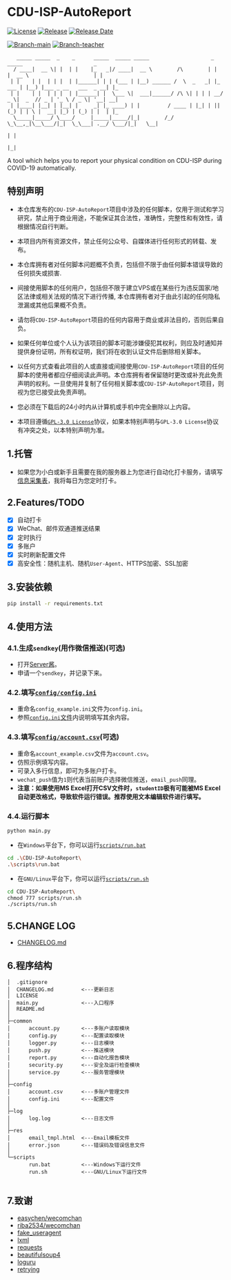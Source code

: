 # CDU-ISP-AutoReport

[![License](https://img.shields.io/github/license/BenjiaH/CDU-ISP-AutoReport.svg)](https://github.com/BenjiaH/CDU-ISP-AutoReport/blob/master/LICENSE)
[![Release](https://img.shields.io/github/release/BenjiaH/CDU-ISP-AutoReport.svg)](https://github.com/BenjiaH/CDU-ISP-AutoReport/releases/latest)
[![Release Date](https://img.shields.io/github/release-date/BenjiaH/CDU-ISP-AutoReport.svg)](https://github.com/BenjiaH/CDU-ISP-AutoReport/releases/latest)


[![Branch-main](https://img.shields.io/badge/branch-main-green)](https://github.com/BenjiaH/CDU-ISP-AutoReport/tree/main)
[![Branch-teacher](https://img.shields.io/badge/branch-teacher-green)](https://github.com/BenjiaH/CDU-ISP-AutoReport/tree/teacher)

```N/A
   _____ _____  _    _      _____  _____ _____                    _        _____                       _   
  / ____|  __ \| |  | |    |_   _|/ ____|  __ \        /\        | |      |  __ \                     | |  
 | |    | |  | | |  | |______| | | (___ | |__) ______ /  \  _   _| |_ ___ | |__) |___ _ __   ___  _ __| |_ 
 | |    | |  | | |  | |______| |  \___ \|  ___|______/ /\ \| | | | __/ _ \|  _  // _ | '_ \ / _ \| '__| __|
 | |____| |__| | |__| |     _| |_ ____) | |         / ____ | |_| | || (_) | | \ |  __| |_) | (_) | |  | |_ 
  \_____|_____/ \____/     |_____|_____/|_|        /_/    \_\__,_|\__\___/|_|  \_\___| .__/ \___/|_|   \__|
                                                                                     | |                   
                                                                                     |_|                   
```

A tool which helps you to report your physical condition on CDU-ISP during COVID-19 automatically.

## 特别声明

- 本仓库发布的`CDU-ISP-AutoReport`项目中涉及的任何脚本，仅用于测试和学习研究，禁止用于商业用途，不能保证其合法性，准确性，完整性和有效性，请根据情况自行判断。

- 本项目内所有资源文件，禁止任何公众号、自媒体进行任何形式的转载、发布。

- 本仓库拥有者对任何脚本问题概不负责，包括但不限于由任何脚本错误导致的任何损失或损害.

- 间接使用脚本的任何用户，包括但不限于建立VPS或在某些行为违反国家/地区法律或相关法规的情况下进行传播, 本仓库拥有者对于由此引起的任何隐私泄漏或其他后果概不负责。

- 请勿将`CDU-ISP-AutoReport`项目的任何内容用于商业或非法目的，否则后果自负。

- 如果任何单位或个人认为该项目的脚本可能涉嫌侵犯其权利，则应及时通知并提供身份证明，所有权证明，我们将在收到认证文件后删除相关脚本。

- 以任何方式查看此项目的人或直接或间接使用`CDU-ISP-AutoReport`项目的任何脚本的使用者都应仔细阅读此声明。本仓库拥有者保留随时更改或补充此免责声明的权利。一旦使用并复制了任何相关脚本或`CDU-ISP-AutoReport`项目，则视为您已接受此免责声明。

- 您必须在下载后的24小时内从计算机或手机中完全删除以上内容。

- 本项目遵循[`GPL-3.0 License`](LICENSE)协议，如果本特别声明与`GPL-3.0 License`协议有冲突之处，以本特别声明为准。

## 1.托管

- 如果您为小白或新手且需要在我的服务器上为您进行自动化打卡服务，请填写[信息采集表](https://benjiah.gitee.io/redirect/cdu-isp-wjx)，我将每日为您定时打卡。

## 2.Features/TODO

- [X] 自动打卡
- [X] WeChat、邮件双通道推送结果
- [X] 定时执行
- [X] 多账户
- [X] 实时刷新配置文件
- [X] 高安全性：随机主机、随机`User-Agent`、HTTPS加密、SSL加密

## 3.安装依赖

```bash
pip install -r requirements.txt
```

## 4.使用方法

### 4.1.生成`sendkey`(用作微信推送)(可选)

- 打开[Server酱](https://benjiah.gitee.io/redirect/serversauce)。
- 申请一个`sendkey`，并记录下来。

### 4.2.填写[`config/config.ini`](config/config_example.ini)

- 重命名`config_example.ini`文件为`config.ini`。
- 参照[`config.ini`文件](config/config_example.ini)内说明填写其余内容。

### 4.3.填写[`config/account.csv`](config/account_example.csv)(可选)

- 重命名`account_example.csv`文件为`account.csv`。
- 仿照示例填写内容。
- 可录入多行信息，即可为多账户打卡。
- `wechat_push`值为`1`则代表当前账户选择微信推送，`email_push`同理。
- **注意：如果使用MS Excel打开CSV文件时，`studentID`极有可能被MS Excel自动更改格式，导致软件运行错误。推荐使用文本编辑软件进行填写。**

### 4.4.运行脚本

```bash
python main.py
```

- 在`Windows`平台下，你可以运行[`scripts/run.bat`](scripts/run.bat)

```bash
cd .\CDU-ISP-AutoReport\
.\scripts\run.bat 
```

- 在`GNU/Linux`平台下，你可以运行[`scripts/run.sh`](scripts/run.sh)

```bash
cd CDU-ISP-AutoReport\
chmod 777 scripts/run.sh
./scripts/run.sh
```

## 5.CHANGE LOG

- [CHANGELOG.md](CHANGELOG.md)

## 6.程序结构

```N/A
│  .gitignore
│  CHANGELOG.md         <---更新日志
│  LICENSE
│  main.py              <---入口程序
│  README.md
│
├─common
│      account.py       <---多账户读取模块
│      config.py        <---配置读取模块
│      logger.py        <---日志模块
│      push.py          <---推送模块
│      report.py        <---自动化报告模块
│      security.py      <---安全及运行检查模块
│      service.py       <---服务管理模块
│
├─config
│      account.csv      <---多账户管理文件
│      config.ini       <---配置文件
│
├─log
│      log.log          <---日志文件
│
├─res
│      email_tmpl.html  <---Email模板文件
│      error.json       <---错误码及错误信息文件
│
└─scripts
       run.bat          <---Windows下运行文件
       run.sh           <---GNU/Linux下运行文件
 
```

## 7.致谢

- [easychen/wecomchan](https://github.com/easychen/wecomchan/blob/main/LICENSE)
- [riba2534/wecomchan](https://github.com/riba2534/wecomchan/blob/main/LICENSE)
- [fake_useragent](https://github.com/hellysmile/fake-useragent/blob/master/LICENSE)
- [lxml](https://github.com/lxml/lxml/blob/master/LICENSES.txt)
- [requests](https://github.com/psf/requests/blob/main/LICENSE)
- [beautifulsoup4](https://www.crummy.com/software/BeautifulSoup/)
- [loguru](https://github.com/Delgan/loguru/blob/master/LICENSE)
- [retrying](https://github.com/rholder/retrying/blob/master/LICENSE)
